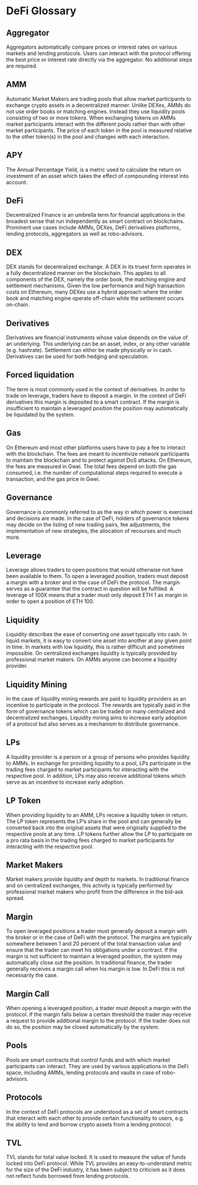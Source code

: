 # DeFi Glossary
## Aggregator
Aggregators automatically compare prices or interest rates on various markets and lending protocols. Users can interact with the protocol offering the best price or interest rate directly via the aggregator. No additional steps are required.<br>
## AMM
Automatic Market Makers are trading pools that allow market participants to exchange crypto assets in a decentralized manner. Unlike DEXes, AMMs do not use order books or matching engines. Instead they use liquidity pools consisting of two or more tokens. When exchanging tokens on AMMs market participants interact with the different pools rather than with other market participants. The price of each token in the pool is measured relative to the other token(s) in the pool and changes with each interaction.<br>
## APY
The Annual Percentage Yield, is a metric used to calculate the return on investment of an asset which takes the effect of compounding interest into account.<br>
## DeFi
Decentralized Finance is an umbrella term for financial applications in the broadest sense that run independently as smart contract on blockchains. Prominent use cases include AMMs, DEXes, DeFi derivatives platforms, lending protocols, aggregators as well as robo-advisors.<br>
## DEX
DEX stands for decentralized exchange. A DEX in its truest form operates in a fully decentralized manner on the blockchain. This applies to all components of the DEX, namely the order book, the matching engine and settlement mechanisms. Given the low performance and high transaction costs on Ethereum, many DEXes use a hybrid approach where the order book and matching engine operate off-chain while the settlement occurs on-chain. <br>
## Derivatives
Derivatives are financial instruments whose value depends on the value of an underlying. This underlying can be an asset, index, or any other variable (e.g. hashrate). Settlement can either be made physically or in cash. Derivatives can be used for both hedging and speculation.<br>
## Forced liquidation
The term is most commonly used in the context of derivatives. In order to trade on leverage, traders have to deposit a margin. In the context of DeFi derivatives this margin is deposited to a smart contract. If the margin is insufficient to maintain a leveraged position the position may automatically be liquidated by the system.<br>
## Gas
On Ethereum and most other platforms users have to pay a fee to interact with the blockchain. The fees are meant to incentivize network participants to maintain the blockchain and to protect against DoS attacks. On Ethereum, the fees are measured in Gwei. The total fees depend on both the gas consumed, i.e. the number of computational steps required to execute a transaction, and the gas price in Gwei.<br>
## Governance
Governance is commonly referred to as the way in which power is exercised and decisions are made. In the case of DeFi, holders of governance tokens may decide on the listing of new trading pairs, fee adjustments, the implementation of new strategies, the allocation of recourses and much more.<br>
## Leverage
Leverage allows traders to open positions that would otherwise not have been available to them. To open a leveraged position, traders must deposit a margin with a broker and in the case of DeFi the protocol. The margin serves as a guarantee that the contract in question will be fulfilled. A leverage of 100X means that a trader must only deposit ETH 1 as margin in order to open a position of ETH 100.<br>
## Liquidity
Liquidity describes the ease of converting one asset typically into cash. In liquid markets, it is easy to convert one asset into another at any given point in time. In markets with low liquidity, this is rather difficult and sometimes impossible. On centralized exchanges liquidity is typically provided by professional market makers. On AMMs anyone can become a liquidity provider.<br>
## Liquidity Mining
In the case of liquidity mining rewards are paid to liquidity providers as an incentive to participate in the protocol. The rewards are typically paid in the form of governance tokens which can be traded on many centralized and decentralized exchanges. Liquidity mining aims to increase early adoption of a protocol but also serves as a mechanism to distribute governance.<br>
## LPs
A liquidity provider is a person or a group of persons who provides liquidity to AMMs. In exchange for providing liquidity to a pool, LPs participate in the trading fees charged to market participants for interacting with the respective pool. In addition, LPs may also receive additional tokens which serve as an incentive to increase early adoption.<br>
## LP Token
When providing liquidity to an AMM, LPs receive a liquidity token in return. The LP token represents the LP’s share in the pool and can generally be converted back into the original assets that were originally supplied to the respective pools at any time. LP tokens further allow the LP to participate on a pro rata basis in the trading fees charged to market participants for interacting with the respective pool.<br>
## Market Makers
Market makers provide liquidity and depth to markets. In traditional finance and on centralized exchanges, this activity is typically performed by professional market makers who profit from the difference in the bid-ask spread.
## Margin
To open leveraged positions a trader must generally deposit a margin with the broker or in the case of DeFi with the protocol. The margins are typically somewhere between 1 and 20 percent of the total transaction value and ensure that the trader can meet his obligations under a contract. If the margin is not sufficient to maintain a leveraged position, the system may automatically close out the position. In traditional finance, the trader generally receives a margin call when his margin is low. In DeFi this is not necessarily the case.
## Margin Call
When opening a leveraged position, a trader must deposit a margin with the protocol. If the margin falls below a certain threshold the trader may receive a request to provide additional margin to the protocol. If the trader does not do so, the position may be closed automatically by the system.
## Pools
Pools are smart contracts that control funds and with which market participants can interact. They are used by various applications in the DeFi space, including AMMs, lending protocols and vaults in case of robo-advisors.
## Protocols
In the context of DeFi protocols are understood as a set of smart contracts that interact with each other to provide certain functionality to users, e.g. the ability to lend and borrow crypto assets from a lending protocol.
## TVL
TVL stands for total value locked. It is used to measure the value of funds locked into DeFi protocol. While TVL provides an easy-to-understand metric for the size of the DeFi industry, it has been subject to criticism as it does not reflect funds borrowed from lending protocols.
